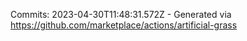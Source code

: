 Commits: 2023-04-30T11:48:31.572Z - Generated via https://github.com/marketplace/actions/artificial-grass
<br>
